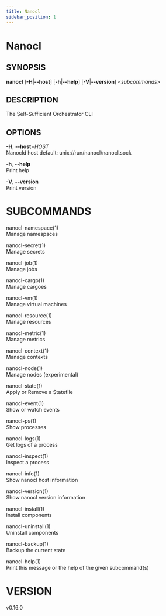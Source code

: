```yaml
---
title: Nanocl
sidebar_position: 1
---
```


# Nanocl

## SYNOPSIS

**nanocl** \[**-H**\|**--host**\] \[**-h**\|**--help**\]
\[**-V**\|**--version**\] \<*subcommands*\>

## DESCRIPTION

The Self-Sufficient Orchestrator CLI

## OPTIONS

**-H**, **--host**=*HOST*  
Nanocld host default: unix://run/nanocl/nanocl.sock

**-h**, **--help**  
Print help

**-V**, **--version**  
Print version

# SUBCOMMANDS

nanocl-namespace(1)  
Manage namespaces

nanocl-secret(1)  
Manage secrets

nanocl-job(1)  
Manage jobs

nanocl-cargo(1)  
Manage cargoes

nanocl-vm(1)  
Manage virtual machines

nanocl-resource(1)  
Manage resources

nanocl-metric(1)  
Manage metrics

nanocl-context(1)  
Manage contexts

nanocl-node(1)  
Manage nodes (experimental)

nanocl-state(1)  
Apply or Remove a Statefile

nanocl-event(1)  
Show or watch events

nanocl-ps(1)  
Show processes

nanocl-logs(1)  
Get logs of a process

nanocl-inspect(1)  
Inspect a process

nanocl-info(1)  
Show nanocl host information

nanocl-version(1)  
Show nanocl version information

nanocl-install(1)  
Install components

nanocl-uninstall(1)  
Uninstall components

nanocl-backup(1)  
Backup the current state

nanocl-help(1)  
Print this message or the help of the given subcommand(s)

# VERSION

v0.16.0

